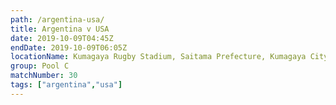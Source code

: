 ```yaml
---
path: /argentina-usa/
title: Argentina v USA
date: 2019-10-09T04:45Z
endDate: 2019-10-09T06:05Z
locationName: Kumagaya Rugby Stadium, Saitama Prefecture, Kumagaya City
group: Pool C
matchNumber: 30
tags: ["argentina","usa"]
---
```

